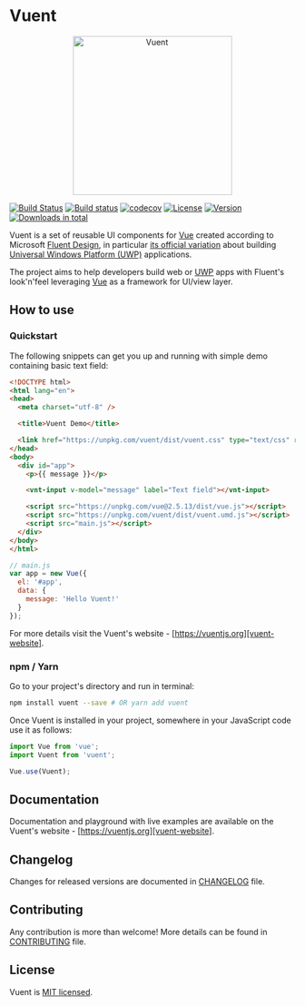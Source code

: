 # Vuent

<p align="center">
  <img src="https://vuentjs.org/logo.svg" alt="Vuent" width="280" />
</p>

[![Build Status](https://travis-ci.com/arturmiz/vuent.svg?branch=master)](https://travis-ci.com/arturmiz/vuent)
[![Build status](https://ci.appveyor.com/api/projects/status/4skkgpjpg1j8nhi6/branch/master?svg=true)](https://ci.appveyor.com/project/arturmiz/vuent/branch/master)
[![codecov](https://codecov.io/gh/arturmiz/vuent/branch/master/graph/badge.svg)](https://codecov.io/gh/arturmiz/vuent)
[![License](https://img.shields.io/npm/l/vuent.svg)](https://www.npmjs.com/package/vuent)
[![Version](https://img.shields.io/npm/v/vuent.svg)](https://www.npmjs.com/package/vuent)
[![Downloads in total](https://img.shields.io/npm/dt/vuent.svg)](https://www.npmjs.com/package/vuent)

Vuent is a set of reusable UI components for [Vue][vue] created according to Microsoft [Fluent Design][fluent], in particular [its official variation][fluent-uwp] about building [Universal Windows Platform (UWP)][uwp] applications.

The project aims to help developers build web or [UWP][uwp] apps with Fluent's look'n'feel leveraging [Vue][vue] as a framework for UI/view layer.

## How to use

### Quickstart

The following snippets can get you up and running with simple demo containing basic text field:

```html
<!DOCTYPE html>
<html lang="en">
<head>
  <meta charset="utf-8" />

  <title>Vuent Demo</title>

  <link href="https://unpkg.com/vuent/dist/vuent.css" type="text/css" rel="stylesheet" media="screen" />
</head>
<body>
  <div id="app">
    <p>{{ message }}</p>

    <vnt-input v-model="message" label="Text field"></vnt-input>

    <script src="https://unpkg.com/vue@2.5.13/dist/vue.js"></script>
    <script src="https://unpkg.com/vuent/dist/vuent.umd.js"></script>
    <script src="main.js"></script>
  </div>
</body>
</html>
```

```javascript
// main.js
var app = new Vue({
  el: '#app',
  data: {
    message: 'Hello Vuent!'
  }
});
```

For more details visit the Vuent's website - [https://vuentjs.org][vuent-website].

### npm / Yarn

Go to your project's directory and run in terminal:

```bash
npm install vuent --save # OR yarn add vuent
```

Once Vuent is installed in your project, somewhere in your JavaScript code use it as follows:

```js
import Vue from 'vue';
import Vuent from 'vuent';

Vue.use(Vuent);
```

## Documentation

Documentation and playground with live examples are available on the Vuent's website - [https://vuentjs.org][vuent-website].

## Changelog

Changes for released versions are documented in [CHANGELOG][changelog-file] file.

## Contributing

Any contribution is more than welcome! More details can be found in [CONTRIBUTING][contributing-file] file.

## License

Vuent is [MIT licensed](https://github.com/arturmiz/vuent/blob/master/LICENSE).

[vue]: https://vuejs.org
[fluent]: https://fluent.microsoft.com/
[fluent-uwp]: https://developer.microsoft.com/en-us/windows/apps/design
[uwp]: https://developer.microsoft.com/en-us/windows/apps
[contributing-file]: https://github.com/arturmiz/vuent/blob/master/.github/CONTRIBUTING.md
[changelog-file]: https://github.com/arturmiz/vuent/blob/master/CHANGELOG.md]
[vuent-website]: https://vuentjs.org

